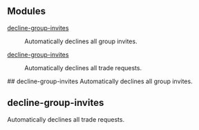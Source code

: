 ## Modules
<dl>
<dt><a href="#module_decline-group-invites">decline-group-invites</a></dt>
<dd><p>Automatically declines all group invites.</p>
</dd>
<dt><a href="#module_decline-group-invites">decline-group-invites</a></dt>
<dd><p>Automatically declines all trade requests.</p>
</dd>
</dl>
<a name="module_decline-group-invites"></a>
## decline-group-invites
Automatically declines all group invites.

<a name="module_decline-group-invites"></a>
## decline-group-invites
Automatically declines all trade requests.

